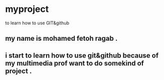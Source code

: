 # myproject
to learn how to use  GIT&github 
## my name is mohamed fetoh ragab .
## i start to learn how to use git&github because of  my multimedia prof want to do somekind of project . 
